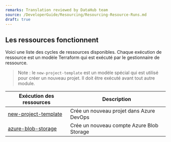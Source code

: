 ```yaml
---
remarks: Translation reviewed by DataHub team
source: /DeveloperGuide/Resourcing/Resourcing-Resource-Runs.md
draft: true
---
```


## Les ressources fonctionnent

Voici une liste des cycles de ressources disponibles. Chaque exécution de ressource est un modèle Terraform qui est exécuté par le gestionnaire de ressource.

> Note : le `new-project-template` est un modèle spécial qui est utilisé pour créer un nouveau projet. Il doit être exécuté avant tout autre module.

| Exécution des ressources | Description |
| ------------------------------------------------------- | ---------------------------------------- |
| [new-project-template](Resourcing-New-Project-Template) | Crée un nouveau projet dans Azure DevOps |
| [azure-blob-storage](Resourcing-Azure-Blob-Storage) | Crée un nouveau compte Azure Blob Storage |

